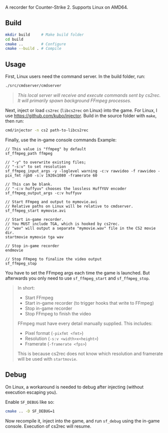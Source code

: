 A recorder for Counter-Strike 2. Supports Linux on AMD64.

## Build

```sh
mkdir build     # Make build folder
cd build
cmake ..        # Configure
cmake --build . # Compile
```

## Usage

First, Linux users need the command server. In the build folder, run:
```sh
./src/cmdserver/cmdserver
```
> *This local server will receive and execute commands sent by cs2rec.*
> *It will primarily spawn background FFmpeg processes.*

Next, inject or load `cs2rec` (`libcs2rec` on Linux) into the game.
For Linux, I use https://github.com/kubo/injector.
Build in the source folder with `make`, then run:
```sh
cmd/injector -n cs2 path-to-libcs2rec
```

Finally, use the in-game console commands
Example:
```
// This value is "ffmpeg" by default
sf_ffmpeg_path ffmpeg

// "-y" to overwrite existing files;
// "-s:v" to set resolution
sf_ffmpeg_input_args -y -loglevel warning -c:v rawvideo -f rawvideo -pix_fmt rgb0 -s:v 1920x1080 -framerate 60

// This can be blank.
// "-c:v huffyuv" chooses the lossless HuffYUV encoder
sf_ffmpeg_output_args -c:v huffyuv

// Start FFmpeg and output to mymovie.avi
// Relative paths on Linux will be relative to cmdserver.
sf_ffmpeg_start mymovie.avi

// Start in-game recorder.
// You MUST include TGA, which is hooked by cs2rec.
// "wav" will output a separate "mymovie.wav" file in the CS2 movie dir.
startmovie mymovie tga wav

// Stop in-game recorder
endmovie

// Stop FFmpeg to finalize the video output
sf_ffmpeg_stop
```

You have to set the FFmpeg args each time the game is launched.
But afterwards you only need to use `sf_ffmpeg_start` and `sf_ffmpeg_stop`.

> In short:
> - Start FFmpeg
> - Start in-game recorder (to trigger hooks that write to FFmpeg)
> - Stop in-game recorder
> - Stop FFmpeg to finish the video
>
> FFmpeg must have every detail manually supplied. This includes:
> - Pixel format (`-pixfmt <fmt>`)
> - Resolution (`-s:v <width>x<height>`)
> - Framerate (`-framerate <fps>`)
>
> This is because cs2rec does not know which resolution and framerate
> will be used with `startmovie`.

## Debug

On Linux, a workaround is needed to debug after injecting (without execution escaping you).

Enable `SF_DEBUG` like so:
```sh
cmake .. -D SF_DEBUG=1
```
Now recompile it, inject into the game, and run `sf_debug` using the in-game console.
Execution of cs2rec will resume.